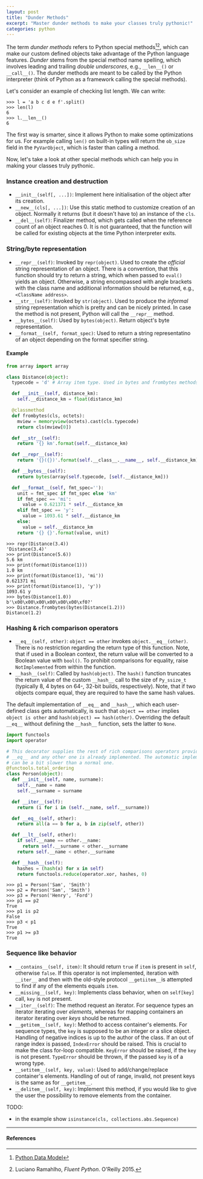 ```yaml
---
layout: post
title: "Dunder Methods"
excerpt: "Master dunder methods to make your classes truly pythonic!"
categories: python
---
```


The term *dunder methods* refers to Python special methods[^1][^2], which can make our custom defined objects take advantage of the Python language features. *Dunder* stems from the special method name spelling, which involves leading and trailing *double underscores*, e.g., `__len__()` or `__call__()`. The dunder methods are meant to be called by the Python interpreter (think of Python as a framework calling the special methods).

Let's consider an example of checking list length. We can write:
```
>>> l = 'a b c d e f'.split()
>>> len(l)
6
>>> l.__len__()
6
```

The first way is smarter, since it allows Python to make some optimizations for us. For example calling `len()` on built-in types will return the `ob_size` field in the `PyVarObject`, which is faster than calling a method.

Now, let's take a look at other special methods which can help you in making your classes truly pythonic.

### Instance creation and destruction
- `__init__(self[, ...])`: Implement here initialisation of the object after its creation.
- `__new__(cls[, ...])`: Use this static method to customize creation of an object. Normally it returns (but it doesn't have to) an instance of the `cls`.
- `__del__(self)`: Finalizer method, which gets called when the reference count of an object reaches 0. It is not guaranteed, that the function will be called for existing objects at the time Python interpreter exits.

### String/byte representation
- `__repr__(self)`: Invoked by `repr(object)`. Used to create the *official* string representation of an object. There is a convention, that this function should try to return a string, which when passed to `eval()` yields an object. Otherwise, a string encompassed with angle brackets with the class name and additional information should be returned, e.g., `<ClassName address>`.
- `__str__(self)`: Invoked by `str(object)`. Used to produce the *informal* string representation which is pretty and can be nicely printed. In case the method is not present, Python will call the `__repr__` method.
- `__bytes__(self)`: Used by `bytes(object)`. Return object's byte representation.
- `__format__(self, format_spec)`: Used to return a string representatino of an object depending on the format specifier string.

#### Example
```python
from array import array

class Distance(object):
  typecode = 'd' # Array item type. Used in bytes and frombytes methods.

  def __init__(self, distance_km):
    self.__distance_km = float(distance_km)

  @classmethod
  def frombytes(cls, octets):
    mview = memoryview(octets).cast(cls.typecode)
    return cls(mview[0])

  def __str__(self):
    return '{} km'.format(self.__distance_km)

  def __repr__(self):
    return '{}({})'.format(self.__class__.__name__, self.__distance_km)

  def __bytes__(self):
    return bytes(array(self.typecode, [self.__distance_km]))

  def __format__(self, fmt_spec=''):
    unit = fmt_spec if fmt_spec else 'km'
    if fmt_spec == 'mi':
      value = 0.621371 * self.__distance_km
    elif fmt_spec == 'y':
      value = 1093.61 * self.__distance_km
    else:
      value = self.__distance_km
    return '{} {}'.format(value, unit)
```
```
>>> repr(Distance(3.4))
'Distance(3.4)'
>>> print(Distance(5.6))
5.6 km
>>> print(format(Distance(1)))
1.0 km
>>> print(format(Distance(1), 'mi'))
0.621371 mi
>>> print(format(Distance(1), 'y'))
1093.61 y
>>> bytes(Distance(1.0))
b'\x00\x00\x00\x00\x00\x00\xf0?'
>>> Distance.frombytes(bytes(Distance(1.2)))
Distance(1.2)
```

### Hashing & rich comparison operators
- `__eq__(self, other)`: `object == other` invokes `object.__eq__(other)`. There is no restriction regarding the return type of this function. Note, that if used in a Boolean context, the return value will be converted to a Boolean value with `bool()`. To prohibit comparisons for equality, raise `NotImplemented` from within the function.
- `__hash__(self)`: Called by `hash(object)`. The `hash()` function truncates the return value of the custom `__hash__` call to the size of `Py_ssize_t` (typically 8, 4 bytes on 64-, 32-bit builds, respectively). Note, that if two objects compare equal, they are required to have the same hash values.

The default implementation of `__eq__` and `__hash__`, which each user-defined class gets automatically, is such that `object == other` implies `object is other` and `hash(object) == hash(other)`. Overriding the default `__eq__` without defining the `__hash__` function, sets the latter to `None`.

```python
import functools
import operator

# This decorator supplies the rest of rich comparisons operators provided
# __eq__ and any other one is already implemented. The automatic implementation
# can be a bit slower than a normal one.
@functools.total_ordering
class Person(object):
  def __init__(self, name, surname):
    self.__name = name
    self.__surname = surname

  def __iter__(self):
    return (i for i in (self.__name, self.__surname))

  def __eq__(self, other):
    return all(a == b for a, b in zip(self, other))

  def __lt__(self, other):
    if self.__name == other.__name:
      return self.__surname < other.__surname
    return self.__name < other.__surname

  def __hash__(self):
    hashes = (hash(x) for x in self)
    return functools.reduce(operator.xor, hashes, 0)
```

```
>>> p1 = Person('Sam', 'Smith')
>>> p2 = Person('Sam', 'Smith')
>>> p3 = Person('Henry', 'Ford')
>>> p1 == p2
True
>>> p1 is p2
False
>>> p3 < p1
True
>>> p1 >= p3
True
```

### Sequence like behavior
- `__contains__(self, item)`: It should return `true` if `item` is present in `self`, otherwise `false`. If this operator is not implemented, iteration with `__iter__` and then with the old-style protocol `__getiitem__`is attempted to find if any of the elements equals `item`.
- `__missing__(self, key)`: Implements class behavior, when on `self[key]` call, `key` is not present.
- `__iter__(self)`: The method request an iterator. For sequence types an iterator iterating over *elements*, whereas for mapping containers an iterator iterating over *keys* should be returned.
- `__getitem__(self, key)`: Method to access container's elements. For sequence types, the `key` is supposed to be an integer or a slice object. Handling of negative indices is up to the author of the class. If an out of range index is passed, `IndexError` should be raised. This is crucial to make the class for-loop compatible. `KeyError` should be raised, if the `key` is not present. `TypeError` should be thrown, if the passed `key` is of a wrong type.
- `__setitem__(self, key, value)`: Used to add/change/replace container's elements. Handling of out of range, invalid, not present keys is the same as for `__getitem__`.
- `__delitem__(self, key)`: Implement this method, if you would like to give the user the possibility to remove elements from the container.

TODO:
- in the example show `isinstance(cls, collections.abs.Sequence)`

---
#### References
[^1]: [Python Data Model](https://docs.python.org/3/reference/datamodel.html#special-method-names)
[^2]: Luciano Ramahlho, *Fluent Python*. O'Reilly 2015.